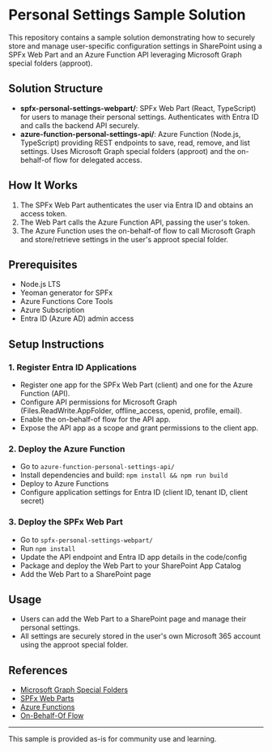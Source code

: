 # Personal Settings Sample Solution

This repository contains a sample solution demonstrating how to securely store and manage user-specific configuration settings in SharePoint using a SPFx Web Part and an Azure Function API leveraging Microsoft Graph special folders (approot).

## Solution Structure

- **spfx-personal-settings-webpart/**: SPFx Web Part (React, TypeScript) for users to manage their personal settings. Authenticates with Entra ID and calls the backend API securely.
- **azure-function-personal-settings-api/**: Azure Function (Node.js, TypeScript) providing REST endpoints to save, read, remove, and list settings. Uses Microsoft Graph special folders (approot) and the on-behalf-of flow for delegated access.

## How It Works

1. The SPFx Web Part authenticates the user via Entra ID and obtains an access token.
2. The Web Part calls the Azure Function API, passing the user's token.
3. The Azure Function uses the on-behalf-of flow to call Microsoft Graph and store/retrieve settings in the user's approot special folder.

## Prerequisites

- Node.js LTS
- Yeoman generator for SPFx
- Azure Functions Core Tools
- Azure Subscription
- Entra ID (Azure AD) admin access

## Setup Instructions

### 1. Register Entra ID Applications
- Register one app for the SPFx Web Part (client) and one for the Azure Function (API).
- Configure API permissions for Microsoft Graph (Files.ReadWrite.AppFolder, offline_access, openid, profile, email).
- Enable the on-behalf-of flow for the API app.
- Expose the API app as a scope and grant permissions to the client app.

### 2. Deploy the Azure Function
- Go to `azure-function-personal-settings-api/`
- Install dependencies and build: `npm install && npm run build`
- Deploy to Azure Functions
- Configure application settings for Entra ID (client ID, tenant ID, client secret)

### 3. Deploy the SPFx Web Part
- Go to `spfx-personal-settings-webpart/`
- Run `npm install`
- Update the API endpoint and Entra ID app details in the code/config
- Package and deploy the Web Part to your SharePoint App Catalog
- Add the Web Part to a SharePoint page

## Usage

- Users can add the Web Part to a SharePoint page and manage their personal settings.
- All settings are securely stored in the user's own Microsoft 365 account using the approot special folder.

## References
- [Microsoft Graph Special Folders](https://learn.microsoft.com/en-us/graph/api/drive-get-specialfolder?view=graph-rest-1.0&tabs=http)
- [SPFx Web Parts](https://learn.microsoft.com/en-us/sharepoint/dev/spfx/web-parts/overview-client-side-web-parts)
- [Azure Functions](https://learn.microsoft.com/en-us/azure/azure-functions/)
- [On-Behalf-Of Flow](https://learn.microsoft.com/en-us/azure/active-directory/develop/v2-oauth2-on-behalf-of-flow)

---

This sample is provided as-is for community use and learning.
